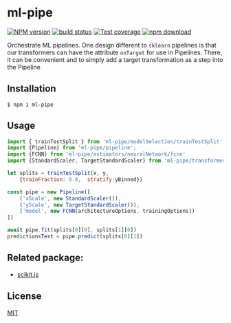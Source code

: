 # ml-pipe

[![NPM version][npm-image]][npm-url]
[![build status][ci-image]][ci-url]
[![Test coverage][codecov-image]][codecov-url]
[![npm download][download-image]][download-url]

Orchestrate ML pipelines. One design different to `sklearn` pipelines is that our transformers can have the attribute `onTarget` for use in Pipelines. There, it can be convenient and to simply add a target transformation as a step into the Pipeline 

## Installation

`$ npm i ml-pipe`

## Usage

```js
import { trainTestSplit } from 'ml-pipe/modelSelection/trainTestSplit';
import {Pipeline} from 'ml-pipe/pipeline';
import {FCNN} from 'ml-pipe/estimators/neuralNetwork/fcnn'
import {StandardScaler, TargetStandardScaler} from 'ml-pipe/transformers/preprocessing/standardScaler'

let splits = trainTestSplit(x, y, 
    {trainFraction: 0.8,  stratify:yBinned})

const pipe = new Pipeline([
    ('xScale', new StandardScaler()),
    ('yScale', new TargetStandardScaler()),
    ('model', new FCNN(architectureOptions, trainingOptions))
])

await pipe.fit(splits[0][0], splits[1][0])
predictionsTest = pipe.predict(splits[0][1])
```


## Related package:
- [scikit.js](https://github.com/javascriptdata/scikit.js)



## License

[MIT](./LICENSE)

[npm-image]: https://img.shields.io/npm/v/ml-pipe.svg
[npm-url]: https://www.npmjs.com/package/ml-pipe
[ci-image]: https://github.com/kjappelbaum/ml-pipe/workflows/Node.js%20CI/badge.svg?branch=main
[ci-url]: https://github.com/kjappelbaum/ml-pipe/actions?query=workflow%3A%22Node.js+CI%22
[codecov-image]: https://img.shields.io/codecov/c/github/kjappelbaum/ml-pipe.svg
[codecov-url]: https://codecov.io/gh/kjappelbaum/ml-pipe
[download-image]: https://img.shields.io/npm/dm/ml-pipe.svg
[download-url]: https://www.npmjs.com/package/ml-pipe
